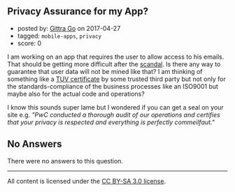## Privacy Assurance for my App?

- posted by: [Gittra Go](https://stackexchange.com/users/10778983/gittra-go) on 2017-04-27
- tagged: `mobile-apps`, `privacy`
- score: 0

I am working on an app that requires the user to allow access to his emails. That should be getting more difficult after the [scandal](https://theintercept.com/2017/04/24/stop-using-unroll-me-right-now-it-sold-your-data-to-uber/). 
Is there any way to guarantee that user data will not be mined like that? I am thinking of something like a [TUV certificate](http://www.tuv-sud.com/activity/testing) by some trusted third party but not only for the standards-compliance of the business processes like an ISO9001 but maybe also for the actual code and operations?

I know this sounds super lame but I wondered if you can get a seal on your site e.g. _"PwC conducted a thorough audit of our operations and certifies that your privacy is respected and everything is perfectly commeilfaut."_

## No Answers

There were no answers to this question.


---

All content is licensed under the [CC BY-SA 3.0 license](https://creativecommons.org/licenses/by-sa/3.0/).
